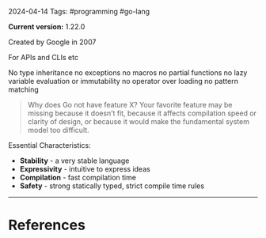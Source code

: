 2024-04-14
Tags: #programming #go-lang 

**Current version:** 1.22.0

Created by Google in 2007

For APIs and CLIs etc

No type inheritance
no exceptions
no macros
no partial functions
no lazy variable evaluation or immutability
no operator over loading
no pattern matching

> Why does Go not have feature X? Your favorite feature may be missing because it doesn’t fit, because it affects compilation speed or clarity of design, or because it would make the fundamental system model too difficult.

Essential Characteristics:

- **Stability** - a very stable language
- **Expressivity** - intuitive to express ideas 
- **Compilation** - fast compilation time
- **Safety** - strong statically typed, strict compile time rules


---
# References
